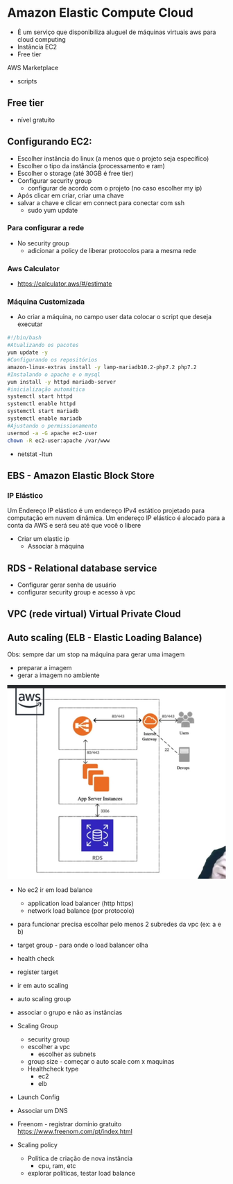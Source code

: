 # Amazon Elastic Compute Cloud

- É um serviço que disponibiliza aluguel de máquinas virtuais aws para cloud computing
- Instância EC2
- Free tier

AWS Marketplace

- scripts

## Free tier

- nível gratuito

## Configurando EC2:

- Escolher instância do linux (a menos que o projeto seja específico)
- Escolher o tipo da instância (processamento e ram)
- Escolher o storage (até 30GB é free tier)
- Configurar security group
  - configurar de acordo com o projeto (no caso escolher my ip)
- Após clicar em criar, criar uma chave
- salvar a chave e clicar em connect para conectar com ssh
  - sudo yum update

### Para configurar a rede

- No security group
  - adicionar a policy de liberar protocolos para a mesma rede

### Aws Calculator

- https://calculator.aws/#/estimate

### Máquina Customizada

- Ao criar a máquina, no campo user data colocar o script que deseja executar

```sh
#!/bin/bash
#Atualizando os pacotes
yum update -y
#Configurando os repositórios
amazon-linux-extras install -y lamp-mariadb10.2-php7.2 php7.2
#Instalando o apache e o mysql
yum install -y httpd mariadb-server
#inicialização automática
systemctl start httpd
systemctl enable httpd
systemctl start mariadb
systemctl enable mariadb
#Ajustando o permissionamento
usermod -a -G apache ec2-user
chown -R ec2-user:apache /var/www
```

- netstat -ltun

## EBS - Amazon Elastic Block Store

### IP Elástico

Um Endereço IP elástico é um endereço IPv4 estático projetado para computação em nuvem dinâmica.
Um endereço IP elástico é alocado para a conta da AWS e será seu até que você o libere

- Criar um elastic ip
  - Associar à máquina

## RDS - Relational database service

- Configurar gerar senha de usuário
- configurar security group e acesso à vpc

## VPC (rede virtual) Virtual Private Cloud

## Auto scaling (ELB - Elastic Loading Balance)

Obs: sempre dar um stop na máquina para gerar uma imagem

- preparar a imagem
- gerar a imagem no ambiente

![](assets/20221003_230854_image.png)

- No ec2 ir em load balance

  - application load balancer (http https)
  - network load balance (por protocolo)

- para funcionar precisa escolhar pelo menos 2 subredes da vpc (ex: a e b)

- target group - para onde o load balancer olha
- health check
- register target

- ir em auto scaling
- auto scaling group

- associar o grupo e não as instâncias

- Scaling Group
  - security group
  - escolher a vpc
    - escolher as subnets
  - group size - começar o auto scale com x maquinas
  - Healthcheck type
    - ec2
    - elb
- Launch Config

- Associar um DNS

- Freenom - registrar domínio gratuito https://www.freenom.com/pt/index.html

- Scaling policy
  - Política de criação de nova instância
    - cpu, ram, etc
  - explorar políticas, testar load balance
